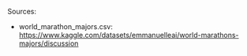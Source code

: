 Sources:
 - world_marathon_majors.csv: https://www.kaggle.com/datasets/emmanuelleai/world-marathons-majors/discussion